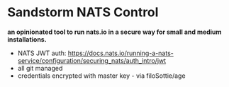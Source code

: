 # Sandstorm NATS Control

**an opinionated tool to run nats.io in a secure way for small and medium installations.**

- NATS JWT auth: https://docs.nats.io/running-a-nats-service/configuration/securing_nats/auth_intro/jwt
- all git managed
- credentials encrypted with master key - via filoSottie/age
